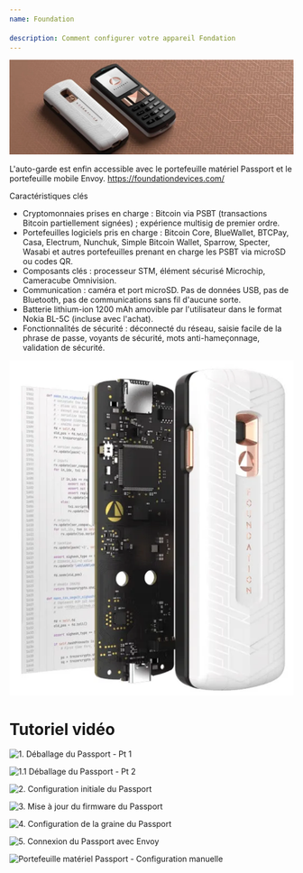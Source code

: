 ```yaml
---
name: Foundation

description: Comment configurer votre appareil Fondation
---
```


![cover](assets/cover.webp)

L'auto-garde est enfin accessible avec le portefeuille matériel Passport et le portefeuille mobile Envoy. https://foundationdevices.com/

Caractéristiques clés

- Cryptomonnaies prises en charge : Bitcoin via PSBT (transactions Bitcoin partiellement signées) ; expérience multisig de premier ordre.
- Portefeuilles logiciels pris en charge : Bitcoin Core, BlueWallet, BTCPay, Casa, Electrum, Nunchuk, Simple Bitcoin Wallet, Sparrow, Specter, Wasabi et autres portefeuilles prenant en charge les PSBT via microSD ou codes QR.
- Composants clés : processeur STM, élément sécurisé Microchip, Cameracube Omnivision.
- Communication : caméra et port microSD. Pas de données USB, pas de Bluetooth, pas de communications sans fil d'aucune sorte.
- Batterie lithium-ion 1200 mAh amovible par l'utilisateur dans le format Nokia BL-5C (incluse avec l'achat).
- Fonctionnalités de sécurité : déconnecté du réseau, saisie facile de la phrase de passe, voyants de sécurité, mots anti-hameçonnage, validation de sécurité.

![device](assets/1.webp)

# Tutoriel vidéo

![1. Déballage du Passport - Pt 1](https://youtu.be/rUGTWWUlCgU)

![1.1 Déballage du Passport - Pt 2](https://youtu.be/IXj-s-7odFQ)

![2. Configuration initiale du Passport](https://youtu.be/o4VxtDdcFUU)

![3. Mise à jour du firmware du Passport](https://youtu.be/YZQF9ATUnHU)

![4. Configuration de la graine du Passport](https://youtu.be/3dmLeCnNGSI)

![5. Connexion du Passport avec Envoy](https://youtu.be/x-EERNXlvrc)

![Portefeuille matériel Passport - Configuration manuelle](https://youtu.be/UKzMHsjJFYU)
